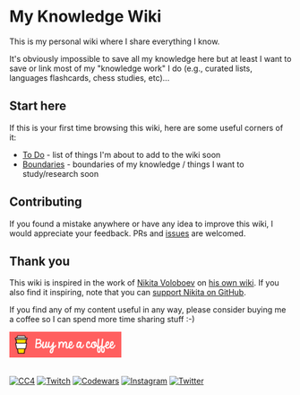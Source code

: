 # My Knowledge Wiki

This is my personal wiki where I share everything I know.

It's obviously impossible to save all my knowledge here but at least I want to save or link most of my "knowledge work" I do (e.g., curated lists, languages flashcards, chess studies, etc)...

## Start here

If this is your first time browsing this wiki, here are some useful corners of it:

 - [To Do](todo.md) - list of things I'm about to add to the wiki soon
 - [Boundaries](boundaries.md) - boundaries of my knowledge / things I want to study/research soon

## Contributing

If you found a mistake anywhere or have any idea to improve this wiki, I would appreciate your feedback.
PRs and [issues](https://github.com/pepellou/knowledge/issues/new) are welcomed.

## Thank you

This wiki is inspired in the work of [Nikita Voloboev](https://github.com/nikitavoloboev) on [his own wiki](https://github.com/nikitavoloboev/knowledge).
If you also find it inspiring, note that you can [support Nikita on GitHub](https://github.com/sponsors/nikitavoloboev).

If you find any of my content useful in any way, please consider buying me a coffee so I can spend more time sharing stuff :-)

<a href="https://www.buymeacoffee.com/pepellou" target="_blank">
    <img src="https://github.com/pepellou/pepellou/raw/master/buy_me_a_coffee.png" alt="Buy Me A Coffee">
</a>

##

[![CC4](https://img.shields.io/badge/license-CC4-0a0a0a.svg?style=flat&colorA=0a0a0a)](https://creativecommons.org/licenses/by/4.0/) [![Twitch](http://bit.ly/twitchofpepe)](https://www.twitch.tv/pepellou) [![Codewars](http://bit.ly/codewarsofpepe)](https://www.codewars.com/users/pepellou) [![Instagram](http://bit.ly/instaofpepe)](https://www.instagram.com/pepellou/) [![Twitter](http://bit.ly/twitterofpepe)](https://twitter.com/pepellou)
